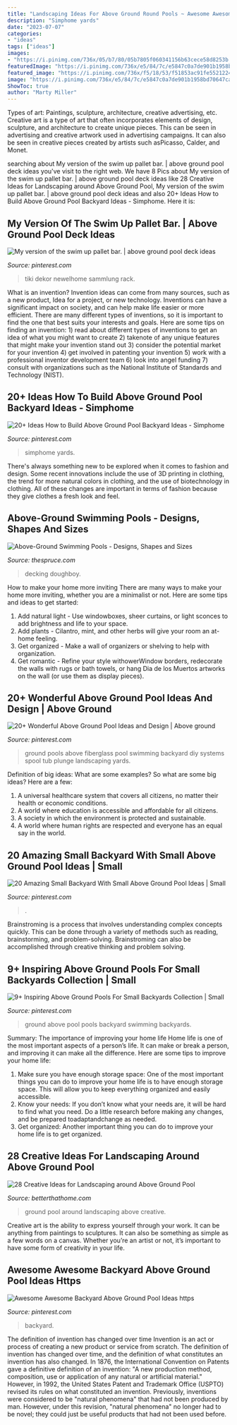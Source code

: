```yaml
---
title: "Landscaping Ideas For Above Ground Round Pools ~ Awesome Awesome Backyard Above Ground Pool Ideas Https"
description: "Simphome yards"
date: "2023-07-07"
categories:
- "ideas"
tags: ["ideas"]
images:
- "https://i.pinimg.com/736x/05/b7/80/05b7805f060341156b63cece58d8253b.jpg"
featuredImage: "https://i.pinimg.com/736x/e5/84/7c/e5847c0a7de901b1958bd70647ca4fcc.jpg"
featured_image: "https://i.pinimg.com/736x/f5/18/53/f51853ac91fe5521224dbf2fbe9c3345.jpg"
image: "https://i.pinimg.com/736x/e5/84/7c/e5847c0a7de901b1958bd70647ca4fcc.jpg"
ShowToc: true
author: "Marty Miller"
---
```



Types of art: Paintings, sculpture, architecture, creative advertising, etc.
Creative art is a type of art that often incorporates elements of design, sculpture, and architecture to create unique pieces. This can be seen in advertising and creative artwork used in advertising campaigns. It can also be seen in creative pieces created by artists such asPicasso, Calder, and Monet.

	

		
searching about My version of the swim up pallet bar. | above ground pool deck ideas you've visit to the right web. We have 8 Pics about My version of the swim up pallet bar. | above ground pool deck ideas like 28 Creative Ideas for Landscaping around Above Ground Pool, My version of the swim up pallet bar. | above ground pool deck ideas and also 20+ Ideas How to Build Above Ground Pool Backyard Ideas - Simphome. Here it is:
		
    
## My Version Of The Swim Up Pallet Bar. | Above Ground Pool Deck Ideas

<img loading=lazy src="https://i.pinimg.com/736x/05/08/f5/0508f5ad5156c69b3743b51ee007f2d9.jpg" onerror="this.onerror=null;this.src='https://tse1.mm.bing.net/th?id=OIP.e8FGvFYtrhNayzBz7a6e-AHaJ3&amp;pid=15.1';" alt="My version of the swim up pallet bar. | above ground pool deck ideas">

_Source: pinterest.com_

>tiki dekor newelhome sammlung rack. 

	

What is an invention?
Invention ideas can come from many sources, such as a new product, Idea for a project, or new technology. Inventions can have a significant impact on society, and can help make life easier or more efficient. There are many different types of inventions, so it is important to find the one that best suits your interests and goals. Here are some tips on finding an invention: 1) read about different types of inventions to get an idea of what you might want to create 2) takenote of any unique features that might make your invention stand out 3) consider the potential market for your invention 4) get involved in patenting your invention 5) work with a professional inventor development team 6) look into angel funding 7) consult with organizations such as the National Institute of Standards and Technology (NIST).

    
## 20+ Ideas How To Build Above Ground Pool Backyard Ideas - Simphome

<img loading=lazy src="https://i.pinimg.com/736x/05/b7/80/05b7805f060341156b63cece58d8253b.jpg" onerror="this.onerror=null;this.src='https://tse1.mm.bing.net/th?id=OIP.g0b6-mgJrO3LfGSPMVr3wQHaPP&amp;pid=15.1';" alt="20+ Ideas How to Build Above Ground Pool Backyard Ideas - Simphome">

_Source: pinterest.com_

>simphome yards. 

	

There's always something new to be explored when it comes to fashion and design. Some recent innovations include the use of 3D printing in clothing, the trend for more natural colors in clothing, and the use of biotechnology in clothing. All of these changes are important in terms of fashion because they give clothes a fresh look and feel.

    
## Above-Ground Swimming Pools - Designs, Shapes And Sizes

<img loading=lazy src="https://fthmb.tqn.com/LAQ5DZOz1r633agYIaHYnqM5HZM=/3888x2592/filters:fill(auto,1)/3821510962_b1e9b24ac2_o-579196af3df78c1734ee7312.jpg" onerror="this.onerror=null;this.src='https://tse1.mm.bing.net/th?id=OIP.spHNb-UwZaBt1cZUa18OIQHaE8&amp;pid=15.1';" alt="Above-Ground Swimming Pools - Designs, Shapes and Sizes">

_Source: thespruce.com_

>decking doughboy. 

	

How to make your home more inviting
There are many ways to make your home more inviting, whether you are a minimalist or not. Here are some tips and ideas to get started:
1. Add natural light - Use windowboxes, sheer curtains, or light sconces to add brightness and life to your space.
2. Add plants - Cilantro, mint, and other herbs will give your room an at-home feeling.
3. Get organized - Make a wall of organizers or shelving to help with organization.
4. Get romantic - Refine your style withowerWindow borders, redecorate the walls with rugs or bath towels, or hang Dia de los Muertos artworks on the wall (or use them as display pieces).

    
## 20+ Wonderful Above Ground Pool Ideas And Design | Above Ground

<img loading=lazy src="https://i.pinimg.com/736x/e5/84/7c/e5847c0a7de901b1958bd70647ca4fcc.jpg" onerror="this.onerror=null;this.src='https://tse4.mm.bing.net/th?id=OIP.LwicvaOnHyOBeKIyncyUXwHaKW&amp;pid=15.1';" alt="20+ Wonderful Above Ground Pool Ideas and Design | Above ground">

_Source: pinterest.com_

>ground pools above fiberglass pool swimming backyard diy systems spool tub plunge landscaping yards. 

	

Definition of big ideas: What are some examples?
So what are some big ideas? Here are a few: 
1. A universal healthcare system that covers all citizens, no matter their health or economic conditions. 
2. A world where education is accessible and affordable for all citizens. 
3. A society in which the environment is protected and sustainable. 
4. A world where human rights are respected and everyone has an equal say in the world.

    
## 20 Amazing Small Backyard With Small Above Ground Pool Ideas | Small

<img loading=lazy src="https://i.pinimg.com/736x/f5/18/53/f51853ac91fe5521224dbf2fbe9c3345.jpg" onerror="this.onerror=null;this.src='https://tse2.mm.bing.net/th?id=OIP.LcdAY8M1MVasPs6m_I7iNwHaFD&amp;pid=15.1';" alt="20 Amazing Small Backyard With Small Above Ground Pool Ideas | Small">

_Source: pinterest.com_

>. 

	

Brainstroming is a process that involves understanding complex concepts quickly. This can be done through a variety of methods such as reading, brainstorming, and problem-solving. Brainstroming can also be accomplished through creative thinking and problem solving.

    
## 9+ Inspiring Above Ground Pools For Small Backyards Collection | Small

<img loading=lazy src="https://i.pinimg.com/736x/3b/8b/8b/3b8b8b3576f2b5331da60cb5cb1aae69.jpg" onerror="this.onerror=null;this.src='https://tse2.mm.bing.net/th?id=OIP.CM2rND-GRBQMit8RmvxDZQHaNJ&amp;pid=15.1';" alt="9+ Inspiring Above Ground Pools For Small Backyards Collection | Small">

_Source: pinterest.com_

>ground above pool pools backyard swimming backyards. 

	

Summary: The importance of improving your home life
Home life is one of the most important aspects of a person’s life. It can make or break a person, and improving it can make all the difference. Here are some tips to improve your home life: 
1. Make sure you have enough storage space: One of the most important things you can do to improve your home life is to have enough storage space. This will allow you to keep everything organized and easily accessible. 
2. Know your needs: If you don’t know what your needs are, it will be hard to find what you need. Do a little research before making any changes, and be prepared toadaptandchange as needed. 
3. Get organized: Another important thing you can do to improve your home life is to get organized.

    
## 28 Creative Ideas For Landscaping Around Above Ground Pool

<img loading=lazy src="https://betterthathome.com/wp-content/uploads/2017/10/5-ideas-for-landscaping-around-above-ground-pool.jpg" onerror="this.onerror=null;this.src='https://tse1.mm.bing.net/th?id=OIP.bJaaSOsdfBHBrCg2vmJNzgHaFj&amp;pid=15.1';" alt="28 Creative Ideas for Landscaping around Above Ground Pool">

_Source: betterthathome.com_

>ground pool around landscaping above creative. 

	

Creative art is the ability to express yourself through your work. It can be anything from paintings to sculptures. It can also be something as simple as a few words on a canvas. Whether you’re an artist or not, it’s important to have some form of creativity in your life.

    
## Awesome Awesome Backyard Above Ground Pool Ideas Https

<img loading=lazy src="https://i.pinimg.com/736x/83/ae/02/83ae02d1ead8d98414ef3f950287db31.jpg" onerror="this.onerror=null;this.src='https://tse2.mm.bing.net/th?id=OIP.LR5TRuo78G5X8twrD8ZcWwHaJ4&amp;pid=15.1';" alt="Awesome Awesome Backyard Above Ground Pool Ideas https">

_Source: pinterest.com_

>backyard. 

	

The definition of invention has changed over time
Invention is an act or process of creating a new product or service from scratch. The definition of invention has changed over time, and the definition of what constitutes an invention has also changed.  In 1876, the International Convention on Patents gave a definitive definition of an invention: "A new production method, composition, use or application of any natural or artificial material." 
However, in 1992, the United States Patent and Trademark Office (USPTO) revised its rules on what constituted an invention. Previously, inventions were considered to be "natural phenomena" that had not been produced by man. However, under this revision, "natural phenomena" no longer had to be novel; they could just be useful products that had not been used before.


